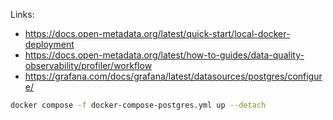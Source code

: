 Links: 
* https://docs.open-metadata.org/latest/quick-start/local-docker-deployment
* https://docs.open-metadata.org/latest/how-to-guides/data-quality-observability/profiler/workflow
* https://grafana.com/docs/grafana/latest/datasources/postgres/configure/

```bash
docker compose -f docker-compose-postgres.yml up --detach
```